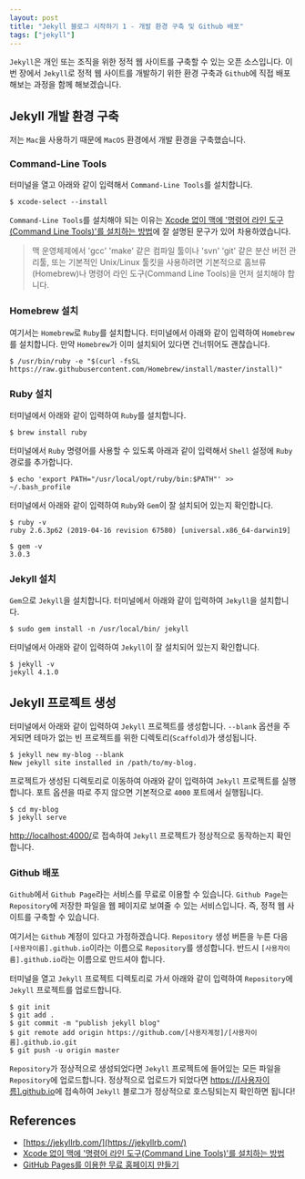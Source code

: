```yaml
---
layout: post
title: "Jekyll 블로그 시작하기 1 - 개발 환경 구축 및 Github 배포"
tags: ["jekyll"]
---
```


`Jekyll`은 개인 또는 조직을 위한 정적 웹 사이트를 구축할 수 있는 오픈 소스입니다. 이번 장에서 `Jekyll`로 정적 웹 사이트를 개발하기 위한 환경 구축과 `Github`에 직접 배포해보는 과정을 함께 해보겠습니다.

## Jekyll 개발 환경 구축

저는 `Mac`을 사용하기 때문에 `MacOS` 환경에서 개발 환경을 구축했습니다.

### Command-Line Tools

터미널을 열고 아래와 같이 입력해서 `Command-Line Tools`를 설치합니다.

```shell
$ xcode-select --install
```

`Command-Line Tools`를 설치해야 되는 이유는 [Xcode 없이 맥에 '명령어 라인 도구(Command Line Tools)'를 설치하는 방법](https://macnews.tistory.com/4243)에 잘 설명된 문구가 있어 차용하였습니다.

> 맥 운영체제에서 'gcc' 'make' 같은 컴파일 툴이나 'svn' 'git' 같은 분산 버전 관리툴, 또는 기본적인 Unix/Linux 툴킷을 사용하려면 기본적으로 홈브류(Homebrew)나 명령어 라인 도구(Command Line Tools)을 먼저 설치해야 합니다.

### Homebrew 설치

여기서는 `Homebrew`로 `Ruby`를 설치합니다. 터미널에서 아래와 같이 입력하여 `Homebrew`를 설치합니다. 만약 `Homebrew`가 이미 설치되어 있다면 건너뛰어도 괜찮습니다.

```shell
$ /usr/bin/ruby -e "$(curl -fsSL https://raw.githubusercontent.com/Homebrew/install/master/install)"
```

### Ruby 설치

터미널에서 아래와 같이 입력하여 `Ruby`를 설치합니다.

```shell
$ brew install ruby
```

터미널에서 `Ruby` 명령어를 사용할 수 있도록 아래과 같이 입력해서 `Shell` 설정에 `Ruby` 경로를 추가합니다.

```shell
$ echo 'export PATH="/usr/local/opt/ruby/bin:$PATH"' >> ~/.bash_profile
```

터미널에서 아래와 같이 입력하여 `Ruby`와 `Gem`이 잘 설치되어 있는지 확인합니다.

```shell
$ ruby -v
ruby 2.6.3p62 (2019-04-16 revision 67580) [universal.x86_64-darwin19]

$ gem -v
3.0.3
```

### Jekyll 설치

`Gem`으로 `Jekyll`을 설치합니다. 터미널에서 아래와 같이 입력하여 `Jekyll`을 설치합니다.

```shell
$ sudo gem install -n /usr/local/bin/ jekyll
```

터미널에서 아래와 같이 입력하여 `Jekyll`이 잘 설치되어 있는지 확인합니다.

```shell
$ jekyll -v
jekyll 4.1.0
```

## Jekyll 프로젝트 생성

터미널에서 아래와 같이 입력하여 `Jekyll` 프로젝트를 생성합니다. `--blank` 옵션을 주게되면 테마가 없는 빈 프로젝트를 위한 디렉토리(`Scaffold`)가 생성됩니다.

```shell
$ jekyll new my-blog --blank
New jekyll site installed in /path/to/my-blog.
```

프로젝트가 생성된 디렉토리로 이동하여 아래와 같이 입력하여 `Jekyll` 프로젝트를 실행합니다. 포트 옵션을 따로 주지 않으면 기본적으로 `4000` 포트에서 실행됩니다.

```shell
$ cd my-blog
$ jekyll serve
```

[http://localhost:4000/](http://localhost:4000/)로 접속하여 `Jekyll` 프로젝트가 정상적으로 동작하는지 확인합니다.

### Github 배포

`Github`에서 `Github Page`라는 서비스를 무료로 이용할 수 있습니다. `Github Page`는 `Repository`에 저장한 파일을 웹 페이지로 보여줄 수 있는 서비스입니다. 즉, 정적 웹 사이트를 구축할 수 있습니다.

여기서는 `Github` 계정이 있다고 가정하겠습니다. `Repository` 생성 버튼을 누른 다음 `[사용자이름].github.io`이라는 이름으로 `Repository`를 생성합니다. 반드시 `[사용자이름].github.io`라는 이름으로 만드셔야 합니다.

터미널을 열고 `Jekyll` 프로젝트 디렉토리로 가서 아래와 같이 입력하여 `Repository`에 `Jekyll` 프로젝트를 업로드합니다.

```shell
$ git init
$ git add .
$ git commit -m "publish jekyll blog"
$ git remote add origin https://github.com/[사용자계정]/[사용자이름].github.io.git
$ git push -u origin master
```

`Repository`가 정상적으로 생성되었다면 `Jekyll` 프로젝트에 들어있는 모든 파일을 `Repository`에 업로드합니다. 정상적으로 업로드가 되었다면 [https://[사용자이름].github.io](https://[사용자이름].github.io)에 접속하여 `Jekyll` 블로그가 정상적으로 호스팅되는지 확인하면 됩니다!

## References

- [https://jekyllrb.com/](https://jekyllrb.com/)
- [Xcode 없이 맥에 '명령어 라인 도구(Command Line Tools)'를 설치하는 방법](https://macnews.tistory.com/4243)
- [GitHub Pages를 이용한 무료 홈페이지 만들기](https://wepplication.github.io/programming/github-pages/)
